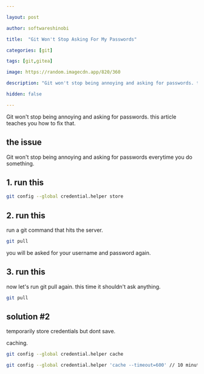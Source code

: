 ```yaml
---

layout: post

author: softwareshinobi

title:  "Git Won't Stop Asking For My Passwords"

categories: [git]

tags: [git,gitea]

image: https://random.imagecdn.app/820/360

description: "Git won't stop being annoying and asking for passwords. this article teaches you how to fix that"

hidden: false

---
```


Git won't stop being annoying and asking for passwords. this article teaches you how to fix that.

## the issue

Git won't stop being annoying and asking for passwords everytime you do something.

## 1. run this

```bash
git config --global credential.helper store
```

## 2. run this

run a git command that hits the server. 

```bash
git pull
```

you will be asked for your username and password again.

## 3. run this

now let's run git pull again. this time it shouldn't ask anything.

```bash
git pull
```

## solution #2

temporarily store credentials but dont save.

caching.

```bash
git config --global credential.helper cache
```

```bash
git config --global credential.helper 'cache --timeout=600' // 10 minutes
```
